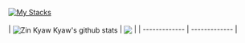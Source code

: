 [![My Stacks](https://skillicons.dev/icons?i=dart,nodejs,go,rust,php,ts,react,vue,flutter)](https://zinkyawkyaw.dev)
<br><br>
| <img align="center" src="https://github-readme-stats.vercel.app/api?username=necessarylion&show_icons=true&include_all_commits=true&theme=github_dark&hide_border=true" alt="Zin Kyaw Kyaw's github stats" /> | <img align="center" src="https://github-readme-stats.vercel.app/api/top-langs/?username=necessarylion&layout=compact&theme=github_dark&hide_border=true" /> |
| ------------- | ------------- |
